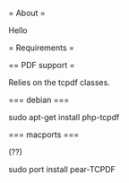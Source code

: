 = About =

Hello



= Requirements =

== PDF support =

Relies on the tcpdf classes.

=== debian ===

  sudo apt-get install php-tcpdf


=== macports ===

(??)

  sudo port install pear-TCPDF

